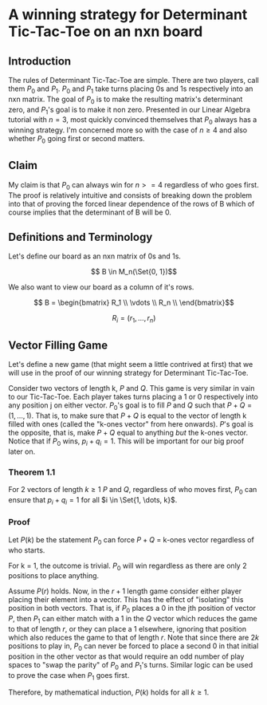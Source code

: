 # A winning strategy for Determinant Tic-Tac-Toe on an nxn board

## Introduction
The rules of Determinant Tic-Tac-Toe are simple. There are two players, call them $P_0$ and $P_1$. $P_0$ and $P_1$ take turns placing 0s and 1s respectively into an nxn matrix. The goal of $P_0$ is to make the resulting matrix's determinant zero, and $P_1$'s goal is to make it non zero. Presented in our Linear Algebra tutorial with $n=3$, most quickly convinced themselves that $P_0$ always has a winning strategy. I'm concerned more so with the case of $n \geq 4$ and also whether $P_0$ going first or second matters.

## Claim
My claim is that $P_0$ can always win for $n >= 4$ regardless of who goes first. The proof is relatively intuitive and consists of breaking down the problem into that of proving the forced linear dependence of the rows of B which of course implies that the determinant of B will be 0.

## Definitions and Terminology
Let's define our board as an nxn matrix of 0s and 1s.
```math
    B \in M_n(\Set{0, 1})
```


We also want to view our board as a column of it's rows.
```math
    B = \begin{bmatrix}
        R_1 \\
        \vdots \\
        R_n \\
    \end{bmatrix}
```
```math
    R_i = (r_1, \dots, r_n)
```


## Vector Filling Game
Let's define a new game (that might seem a little contrived at first) that we will use in the proof of our winning strategy for Determinant Tic-Tac-Toe.

Consider two vectors of length k, $P$ and $Q$. This game is very similar in vain to our Tic-Tac-Toe. Each player takes turns placing a 1 or 0 respectively into any position j on either vector. $P_0$'s goal is to fill $P$ and $Q$ such that $P + Q = (1, \dots, 1)$. That is, to make sure that $P + Q$ is equal to the vector of length k filled with ones (called the "k-ones vector" from here onwards). $P$'s goal is the opposite, that is, make $P + Q$ equal to anything *but* the k-ones vector.
Notice that if $P_0$ wins, $p_i + q_i = 1$. This will be important for our big proof later on.

### Theorem 1.1
For 2 vectors of length $k \geq 1$ $P$ and $Q$, regardless of who moves first, $P_0$ can ensure that $p_i + q_i = 1$ for all $i \in \Set{1, \dots, k}$.

### Proof
Let $P(k)$ be the statement $P_0$ can force $P + Q$ = k-ones vector regardless of who starts.


For k = 1, the outcome is trivial. $P_0$ will win regardless as there are only 2 positions to place anything.


Assume $P(r)$ holds. Now, in the $r+1$ length game consider either player placing their element into a vector. This has the effect of "isolating" this position in both vectors. That is, if $P_0$ places a 0 in the jth position of vector $P$, then $P_1$ can either match with a 1 in the $Q$ vector which reduces the game to that of length $r$, or they can place a 1 elsewhere, ignoring that position which also reduces the game to that of length $r$. Note that since there are $2k$ positions to play in, $P_0$ can never be forced to place a second 0 in that initial position in the other vector as that would require an odd number of play spaces to "swap the parity" of $P_0$ and $P_1$'s turns. Similar logic can be used to prove the case when $P_1$ goes first.


Therefore, by mathematical induction, $P(k)$ holds for all $k \geq 1$.

